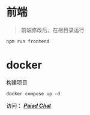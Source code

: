 # 前端
> 前端修改后，在根目录运行
```shell
npm run frontend
```

# docker
构建项目
```shell
docker compose up -d
```
访问：
[𝑷𝒂𝒊𝒂𝒅 𝑪𝒉𝒂𝒕](http://localhost:3080/c/new)